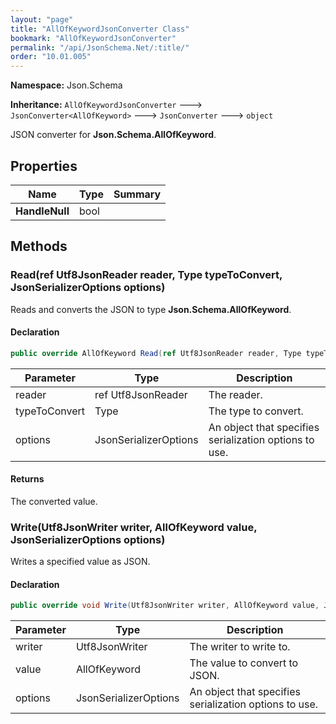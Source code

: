 ```yaml
---
layout: "page"
title: "AllOfKeywordJsonConverter Class"
bookmark: "AllOfKeywordJsonConverter"
permalink: "/api/JsonSchema.Net/:title/"
order: "10.01.005"
---
```

**Namespace:** Json.Schema

**Inheritance:**
`AllOfKeywordJsonConverter`
 🡒 
`JsonConverter<AllOfKeyword>`
 🡒 
`JsonConverter`
 🡒 
`object`

JSON converter for **Json.Schema.AllOfKeyword**.

## Properties

| Name | Type | Summary |
|---|---|---|
| **HandleNull** | bool |  |

## Methods

### Read(ref Utf8JsonReader reader, Type typeToConvert, JsonSerializerOptions options)

Reads and converts the JSON to type **Json.Schema.AllOfKeyword**.

#### Declaration

```c#
public override AllOfKeyword Read(ref Utf8JsonReader reader, Type typeToConvert, JsonSerializerOptions options)
```

| Parameter | Type | Description |
|---|---|---|
| reader | ref Utf8JsonReader | The reader. |
| typeToConvert | Type | The type to convert. |
| options | JsonSerializerOptions | An object that specifies serialization options to use. |


#### Returns

The converted value.

### Write(Utf8JsonWriter writer, AllOfKeyword value, JsonSerializerOptions options)

Writes a specified value as JSON.

#### Declaration

```c#
public override void Write(Utf8JsonWriter writer, AllOfKeyword value, JsonSerializerOptions options)
```

| Parameter | Type | Description |
|---|---|---|
| writer | Utf8JsonWriter | The writer to write to. |
| value | AllOfKeyword | The value to convert to JSON. |
| options | JsonSerializerOptions | An object that specifies serialization options to use. |


